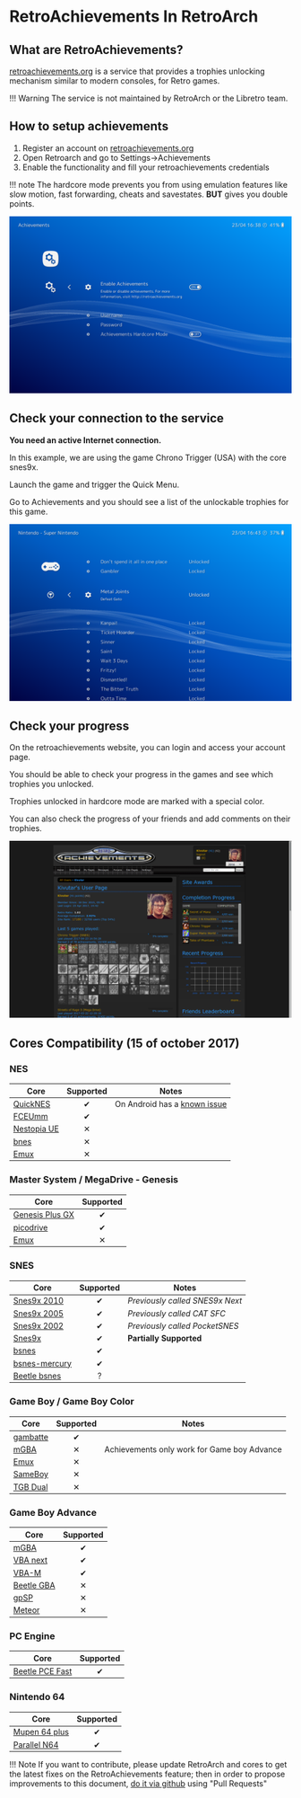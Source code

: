 # RetroAchievements In RetroArch

## **What are RetroAchievements?**

[retroachievements.org](http://www.retroachievements.org/) is a service that provides a trophies unlocking mechanism similar to modern consoles, for Retro games.

!!! Warning
    The service is not maintained by RetroArch or the Libretro team.


## **How to setup achievements**

1. Register an account on [retroachievements.org](http://www.retroachievements.org/)
2. Open Retroarch and go to Settings->Achievements
3. Enable the functionality and fill your retroachievements credentials

!!! note 
	The hardcore mode prevents you from using emulation features like slow motion, fast forwarding, cheats and savestates.
	**BUT** gives you double points.

![Settings](../guides/images/retroachievements/achievements-settings.png)

## **Check your connection to the service**

**You need an active Internet connection.**

In this example, we are using the game Chrono Trigger (USA) with the core snes9x.

Launch the game and trigger the Quick Menu.

Go to Achievements and you should see a list of the unlockable trophies for this game.

![List](../guides/images/retroachievements/achievements-list.png)


## **Check your progress**

On the retroachievements website, you can login and access your account page.

You should be able to check your progress in the games and see which trophies you unlocked.

Trophies unlocked in hardcore mode are marked with a special color.

You can also check the progress of your friends and add comments on their trophies.

![Progress](../guides/images/retroachievements/achievements-progress.png)


## **Cores Compatibility** (15 of october 2017)

### NES

| Core				                                                		| Supported | Notes |
|---------------------------------------------------------------------------|:---------:|-------|
| [QuickNES](https://github.com/libretro/QuickNES_Core)             		| ✔         | On Android has a [known issue](https://github.com/libretro/RetroArch/issues/3973)|
| [FCEUmm](https://github.com/libretro/libretro-fceumm)             		| ✔         |		|
| [Nestopia UE](https://github.com/libretro/nestopia)						| ✕         |		|
| [bnes](https://github.com/libretro/bnes-libretro)							| ✕         |		|
| [Emux](https://github.com/libretro/emux)									| ✕         |		|

### Master System / MegaDrive - Genesis

| Core				                                                		| Supported |
|---------------------------------------------------------------------------|:---------:|
| [Genesis Plus GX](https://github.com/libretro/Genesis-Plus-GX)			| ✔         |
| [picodrive](https://github.com/libretro/picodrive)						| ✔         |
| [Emux](https://github.com/libretro/emux)									| ✕         |

### SNES

| Core				                                                		| Supported | Notes |
|---------------------------------------------------------------------------|:---------:|-------|
| [Snes9x 2010](https://github.com/libretro/snes9x2010)						| ✔         | *Previously called SNES9x Next*	|
| [Snes9x 2005](https://github.com/libretro/snes9x2005)						| ✔         | *Previously called CAT SFC*		|
| [Snes9x 2002](https://github.com/libretro/snes9x2002)						| ✔         | *Previously called PocketSNES*	|
| [Snes9x](https://github.com/libretro/snes9x)								| ✔         | **Partially Supported**			|
| [bsnes](https://github.com/libretro/bsnes-libretro)						| ✔         |		|
| [bsnes-mercury](https://github.com/libretro/bsnes-mercury)				| ✔         |		|
| [Beetle bsnes](https://github.com/libretro/beetle-bsnes-libretro)			| ?         |		|

### Game Boy / Game Boy Color

| Core					                                                	| Supported | Notes |
|---------------------------------------------------------------------------|:---------:|-------|
| [gambatte](https://github.com/libretro/gambatte-libretro)					| ✔         |		|
| [mGBA](https://github.com/libretro/mgba)									| ✕         | Achievements only work for Game boy Advance |
| [Emux](https://github.com/libretro/emux)									| ✕         |		|
| [SameBoy](https://github.com/libretro/SameBoy)							| ✕         |		|
| [TGB Dual](https://github.com/libretro/tgbdual-libretro)					| ✕         |		|

### Game Boy Advance

| Core					                                                	| Supported |
|---------------------------------------------------------------------------|:---------:|
| [mGBA](https://github.com/libretro/mgba)									| ✔         |
| [VBA next](https://github.com/libretro/vba-next)							| ✔         |
| [VBA-M](https://github.com/libretro/vbam-libretro)						| ✔         |
| [Beetle GBA](https://github.com/libretro/beetle-gba-libretro)				| ✕         |
| [gpSP](https://github.com/libretro/gpsp)									| ✕         |
| [Meteor](https://github.com/libretro/meteor-libretro)						| ✕         |

### PC Engine

| Core					                                                	| Supported |
|---------------------------------------------------------------------------|:---------:|
| [Beetle PCE Fast](https://github.com/libretro/beetle-pce-fast-libretro)	| ✔         |


### Nintendo 64

| Core					                                                	| Supported |
|---------------------------------------------------------------------------|:---------:|
| [Mupen 64 plus](https://github.com/libretro/mupen64plus-libretro)			| ✔         |
| [Parallel N64](https://github.com/libretro/parallel-n64)					| ✔         |


!!! Note
	If you want to contribute, please update RetroArch and cores to get the latest fixes on the RetroAchievements feature;
    then in order to propose improvements to this document, [do it via github](https://github.com/libretro/docs/tree/master/docs/guides/retroachievements.md) using "Pull Requests"


